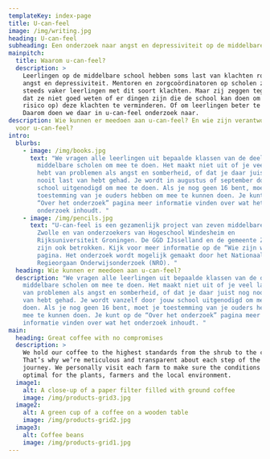 ```yaml
---
templateKey: index-page
title: U-can-feel
image: /img/writing.jpg
heading: U-can-feel
subheading: Een onderzoek naar angst en depressiviteit op de middelbare school
mainpitch:
  title: Waarom u-can-feel?
  description: >
    Leerlingen op de middelbare school hebben soms last van klachten rondom
    angst en depressiviteit. Mentoren en zorgcoördinatoren op scholen zien ook
    steeds vaker leerlingen met dit soort klachten. Maar zij zeggen tegelijk ook
    dat ze niet goed weten of er dingen zijn die de school kan doen om (het
    risico op) deze klachten te verminderen. Of om leerlingen beter te helpen.
    Daarom doen we daar in u-can-feel onderzoek naar. 
description: Wie kunnen er meedoen aan u-can-feel? En wie zijn verantwoordelijk
  voor u-can-feel?
intro:
  blurbs:
    - image: /img/books.jpg
      text: "We vragen alle leerlingen uit bepaalde klassen van de deelnemende
        middelbare scholen om mee te doen. Het maakt niet uit of je veel last
        hebt van problemen als angst en somberheid, of dat je daar juist nog
        nooit last van hebt gehad. Je wordt in augustus of september door jouw
        school uitgenodigd om mee te doen. Als je nog geen 16 bent, moet je
        toestemming van je ouders hebben om mee te kunnen doen. Je kunt op de
        “Over het onderzoek” pagina meer informatie vinden over wat het
        onderzoek inhoudt. "
    - image: /img/pencils.jpg
      text: "U-can-feel is een gezamenlijk project van zeven middelbare scholen in
        Zwolle en van onderzoekers van Hogeschool Windesheim en
        Rijksuniversiteit Groningen. De GGD IJsselland en de gemeente Zwolle
        zijn ook betrokken. Kijk voor meer informatie op de “Wie zijn wij?”
        pagina. Het onderzoek wordt mogelijk gemaakt door het Nationaal
        Regieorgaan Onderwijsonderzoek (NRO). "
  heading: Wie kunnen er meedoen aan u-can-feel?
  description: "We vragen alle leerlingen uit bepaalde klassen van de deelnemende
    middelbare scholen om mee te doen. Het maakt niet uit of je veel last hebt
    van problemen als angst en somberheid, of dat je daar juist nog nooit last
    van hebt gehad. Je wordt vanzelf door jouw school uitgenodigd om mee te
    doen. Als je nog geen 16 bent, moet je toestemming van je ouders hebben om
    mee te kunnen doen. Je kunt op de “Over het onderzoek” pagina meer
    informatie vinden over wat het onderzoek inhoudt. "
main:
  heading: Great coffee with no compromises
  description: >
    We hold our coffee to the highest standards from the shrub to the cup.
    That’s why we’re meticulous and transparent about each step of the coffee’s
    journey. We personally visit each farm to make sure the conditions are
    optimal for the plants, farmers and the local environment.
  image1:
    alt: A close-up of a paper filter filled with ground coffee
    image: /img/products-grid3.jpg
  image2:
    alt: A green cup of a coffee on a wooden table
    image: /img/products-grid2.jpg
  image3:
    alt: Coffee beans
    image: /img/products-grid1.jpg
---
```

